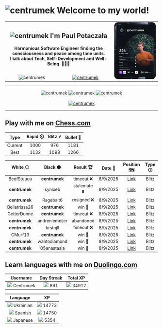 <h1>
  <img
    src="https://emojis.slackmojis.com/emojis/images/1531849430/4246/blob-sunglasses.gif"
    width="30"
    alt="centrumek"
  />
  Welcome to my world!
</h1>

<table>
  <tbody>
    <tr>
      <td align="center" width="70%" colspan="2">
        <h2>
          <img
            src="https://raw.githubusercontent.com/MartinHeinz/MartinHeinz/master/wave.gif"
            width="30px"
            alt="centrumek"
          />
          I'm Paul Potaczała
        </h2>
        <h4>
          Harmonious Software Engineer finding the consciousness and peace among time units.
          <br/>
          I talk about Tech, Self-Development and Well-Being. 🌿🧘🚀
        </h4>
      </td>
      <td width="30%" rowspan="2">
        <a href="https://app.daily.dev/centrumek">
          <img
            src="./devcard.svg"
            alt="centrumek"
          />
        </a>
      </td>
    </tr>
    <tr align="center">
      <td>
        <img
          src="https://komarev.com/ghpvc/?username=centrumek&label=visitors&color=0e75b6&style=flat"
          alt="centrumek"
        >
      </td>
      <td>
        <a href="https://stackoverflow.com/users/14496012/centrumek">
          <img
            src="https://stackoverflow.com/users/flair/14496012.png?theme=dark"
            alt="centrumek"
          >
        </a>
      </td>
    </tr>
  </tbody>
</table>

---
<div align="center">
  <img 
    src="https://github-readme-stats.vercel.app/api?username=centrumek&show_icons=true&count_private=true&theme=dark&hide_border=true&hide=issues,contribs&bg_color=00000000"
    alt="centrumek"
  />
  <img
    src="https://github-readme-stats.vercel.app/api/top-langs/?username=centrumek&layout=compact&hide_border=true&theme=dark&bg_color=00000000&langs_count=6&exclude_repo=air-statistic-app"
    alt="centrumek"
  />
  <img 
    src="https://github-readme-streak-stats.herokuapp.com?user=centrumek&theme=dark&hide_border=true&background=FFFFFF00"
    alt="centrumek"
  />
  <br/>
  <br/>
  <a href="https://www.buymeacoffee.com/centrumek">
    <img
      src="https://cdn.buymeacoffee.com/buttons/v2/default-orange.png"
      height="50"
      width="210"
      alt="centrumek"
    />
  </a>
</div>

---

## Play with me on [Chess.com](https://www.chess.com/member/centrumek)

<div align="center">
<!--START_SECTION:chessStats-->
<!-- Automatically generated with https://github.com/Balastrong/chess-stats-action -->

| Type | Rapid ⏲️ | Blitz ⚡ | Bullet 🔫 |
|:---:|:---:|:---:|:---:|
| Current | 1000 | 976 | 1181 |
| Best | 1132 | 1098 | 1266 |

| White ⚪ | Black ⚫ | Result 🏆 | Date 📅 | Position 🗺️ | Type 🕕 |
|:---:|:---:|:---:|:---:|:---:|:---:|
| BeefStuuuu | **centrumek** | timeout ❌ | 8/9/2025 | <a href="http://www.ee.unb.ca/cgi-bin/tervo/fen.pl?select=3B4/8/8/8/3K4/3Q4/8/2k5 b - - 18 66">Link</a> | Blitz |
| **centrumek** | synixeb | stalemate ⏸️ | 8/9/2025 | <a href="http://www.ee.unb.ca/cgi-bin/tervo/fen.pl?select=4k3/R7/3Q4/8/P7/5p1p/5P1P/5NK1 b - - 18 55">Link</a> | Blitz |
| **centrumek** | Ragebait6 | resigned ❌ | 8/9/2025 | <a href="http://www.ee.unb.ca/cgi-bin/tervo/fen.pl?select=8/6pp/1R1p1nk1/3rp3/r7/4K3/6PP/8 w - - 0 35">Link</a> | Blitz |
| Bellatrissa26 | **centrumek** | win 🥇 | 8/9/2025 | <a href="http://www.ee.unb.ca/cgi-bin/tervo/fen.pl?select=6k1/p2r4/8/7p/3b2p1/2P3P1/PP3q2/1KR5 w - - 0 33">Link</a> | Blitz |
| GetterDunne | **centrumek** | timeout ❌ | 8/9/2025 | <a href="http://www.ee.unb.ca/cgi-bin/tervo/fen.pl?select=8/8/2k3N1/6P1/3KP3/8/8/8 b - - 1 59">Link</a> | Blitz |
| **centrumek** | andreniemeijer | abandoned  | 8/9/2025 | <a href="http://www.ee.unb.ca/cgi-bin/tervo/fen.pl?select=2kr1b1r/pp2p3/1qp3p1/6B1/4p2P/1P6/P1P2P2/R4K1R w - - 1 21">Link</a> | Blitz |
| **centrumek** | krstnjll | timeout ❌ | 8/9/2025 | <a href="http://www.ee.unb.ca/cgi-bin/tervo/fen.pl?select=5q2/7p/1k2p1p1/8/4p3/P7/2P5/4K3 w - - 0 44">Link</a> | Blitz |
| CMurf13 | **centrumek** | win 🥇 | 8/9/2025 | <a href="http://www.ee.unb.ca/cgi-bin/tervo/fen.pl?select=8/p7/6k1/2R4p/B3P3/1P2P3/P1P1b1PP/5rK1 w - - 1 32">Link</a> | Blitz |
| **centrumek** | wantodiamond | win 🥇 | 8/9/2025 | <a href="http://www.ee.unb.ca/cgi-bin/tervo/fen.pl?select=3r2n1/2p2R1k/p1p1p2p/P2pB2P/1P1P2P1/2P3N1/8/2K5 b - - 0 30">Link</a> | Blitz |
| **centrumek** | 05anastasia | win 🥇 | 8/9/2025 | <a href="http://www.ee.unb.ca/cgi-bin/tervo/fen.pl?select=r4rk1/3n2Q1/p1p5/1pPp4/1P1B4/2N1PP2/P4q2/2K3R1 b - - 0 27">Link</a> | Blitz |

<!--END_SECTION:chessStats-->
</div>

## Learn languages with me on [Duolingo.com](https://www.duolingo.com/profile/Centrumek)

<div align="center">
<!--START_SECTION:duolingoStats-->
<!-- Automatically generated with https://github.com/centrumek/duolingo-readme-stats-->

| Username | Day Streak | Total XP |
|:---:|:---:|:---:|
| <img src="https://raw.githubusercontent.com/centrumek/duolingo-readme-stats/main/assets/duolingo.png" height="12"> Centrumek | <img src="https://raw.githubusercontent.com/centrumek/duolingo-readme-stats/main/assets/streakinactive.svg" height="12"> 861 | <img src="https://raw.githubusercontent.com/centrumek/duolingo-readme-stats/main/assets/xp.svg" height="12"> 34912 |

| Language | XP |
|:---:|:---:|
| <img src="https://raw.githubusercontent.com/centrumek/duolingo-readme-stats/main/assets/langs/ukrainian.svg" height="12"> Ukrainian | <img src="https://raw.githubusercontent.com/centrumek/duolingo-readme-stats/main/assets/xp.svg" height="12"> 14773 |
| <img src="https://raw.githubusercontent.com/centrumek/duolingo-readme-stats/main/assets/langs/spanish.svg" height="12"> Spanish | <img src="https://raw.githubusercontent.com/centrumek/duolingo-readme-stats/main/assets/xp.svg" height="12"> 14750 |
| <img src="https://raw.githubusercontent.com/centrumek/duolingo-readme-stats/main/assets/langs/japanese.svg" height="12"> Japanese | <img src="https://raw.githubusercontent.com/centrumek/duolingo-readme-stats/main/assets/xp.svg" height="12"> 5354 |

<!--END_SECTION:duolingoStats-->
</div>
<!--
**centrumek/centrumek** is a ✨ _special_ ✨ repository because its `README.md` (this file) appears on your GitHub profile.

Here are some ideas to get you started:

- 🔭 I’m currently working on ...
- 🌱 I’m currently learning ...
- 👯 I’m looking to collaborate on ...
- 🤔 I’m looking for help with ...
- 💬 Ask me about ...
- 📫 How to reach me: ...
- 😄 Pronouns: ...
- ⚡ Fun fact: ...
-->
